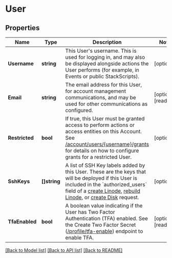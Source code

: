 # User

## Properties

Name | Type | Description | Notes
------------ | ------------- | ------------- | -------------
**Username** | **string** | This User&#39;s username. This is used for logging in, and may also be displayed alongside actions the User performs (for example, in Events or public StackScripts).  | [optional] 
**Email** | **string** | The email address for this User, for account management communications, and may be used for other communications as configured.  | [optional] [readonly] 
**Restricted** | **bool** | If true, this User must be granted access to perform actions or access entities on this Account. See [/account/users/{username}/grants](/api/v4/account-users-username-grants) for details on how to configure grants for a restricted User.  | [optional] 
**SshKeys** | **[]string** | A list of SSH Key labels added by this User. These are the keys that will be deployed if this User is included in the &#x60;authorized_users&#x60; field of a [create Linode](/api/v4/linode-instances/#post), [rebuild Linode](/api/v4/linode-instances-linode-id-rebuild/#post), or [create Disk](/api/v4/linode-instances-linode-id-disks/#post) request.  | [optional] 
**TfaEnabled** | **bool** | A boolean value indicating if the User has Two Factor Authentication (TFA) enabled. See the Create Two Factor Secret ([/profile/tfa-enable](/api/v4/profile-tfa-enable/#post)) endpoint to enable TFA.  | [optional] [readonly] 

[[Back to Model list]](../README.md#documentation-for-models) [[Back to API list]](../README.md#documentation-for-api-endpoints) [[Back to README]](../README.md)


